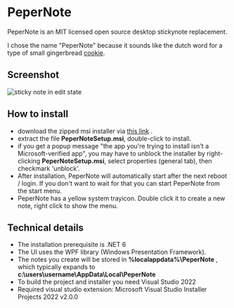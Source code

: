 # PeperNote
PeperNote is an MIT licensed open source desktop stickynote replacement.

I chose the name "PeperNote" because it sounds like the dutch word for a type of small gingerbread [cookie](https://en.wikipedia.org/wiki/Kruidnoten#/media/File:Stapeltje_kruidnoten.jpg).

## Screenshot

![sticky note in edit state](https://github.com/jpmikkers/PeperNote/blob/main/Screenshots/pepernote_v1_1_0.png)

## How to install

- download the zipped msi installer via [this link](https://github.com/jpmikkers/PeperNote/releases/download/v1.0.1/PeperNote_v1.0.1.zip) .
- extract the file **PeperNoteSetup.msi**, double-click to install.
- if you get a popup message "the app you're trying to install isn't a Microsoft-verified app", you may have to unblock the installer by right-clicking **PeperNoteSetup.msi**, select properties (general tab), then checkmark 'unblock'.
- After installation, PeperNote will automatically start after the next reboot / login. If you don't want to wait for that you can start PeperNote from the start menu.
- PeperNote has a yellow system trayicon. Double click it to create a new note, right click to show the menu.

## Technical details

- The installation prerequisite is .NET 6
- The UI uses the WPF library (Windows Presentation Framework). 
- The notes you create will be stored in **%localappdata%\PeperNote** , which typically expands to **c:\users\username\AppData\Local\PeperNote**
- To build the project and installer you need Visual Studio 2022
- Required visual studio extension: Microsoft Visual Studio Installer Projects 2022 v2.0.0
